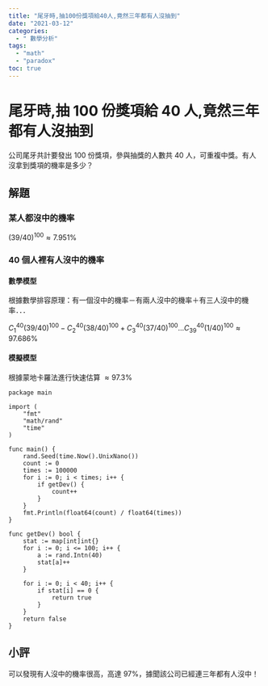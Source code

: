 ```yaml
---
title: "尾牙時,抽100份獎項給40人,竟然三年都有人沒抽到"
date: "2021-03-12"
categories:
  - " 數學分析"
tags:
  - "math"
  - "paradox"
toc: true
---
```


# 尾牙時,抽 100 份獎項給 40 人,竟然三年都有人沒抽到

公司尾牙共計要發出 100 份獎項，參與抽獎的人數共 40 人，可重複中獎。有人沒拿到獎項的機率是多少？

## 解題

### 某人都沒中的機率

$(39/40)^{100} \approx 7.951$%

### 40 個人裡有人沒中的機率

#### 數學模型

根據數學排容原理：有一個沒中的機率－有兩人沒中的機率＋有三人沒中的機率．．．

$C_1^{40}(39/40)^{100}-C_2^{40}(38/40)^{100}+C_3^{40}(37/40)^{100}...C_{39}^{40}(1/40)^{100} \approx 97.686$%

<!--more-->

#### 模擬模型

根據蒙地卡羅法進行快速估算 $\approx 97.3$%

```golang
package main

import (
	"fmt"
	"math/rand"
	"time"
)

func main() {
	rand.Seed(time.Now().UnixNano())
	count := 0
	times := 100000
	for i := 0; i < times; i++ {
		if getDev() {
			count++
		}
	}
	fmt.Println(float64(count) / float64(times))
}

func getDev() bool {
	stat := map[int]int{}
	for i := 0; i <= 100; i++ {
		a := rand.Intn(40)
		stat[a]++
	}

	for i := 0; i < 40; i++ {
		if stat[i] == 0 {
			return true
		}
	}
	return false
}

```

## 小評

可以發現有人沒中的機率很高，高達 97%，據聞該公司已經連三年都有人沒中！
